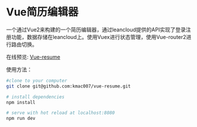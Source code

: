 # Vue简历编辑器

一个通过Vue2来构建的一个简历编辑器，通过leancloud提供的API实现了登录注册功能，数据存储在leancloud上。使用Vuex进行状态管理，使用Vue-router2进行路由切换。

在线预览: [Vue-resume](https://kmac007.github.io/vue-resume/dist/#/)

使用方法：

``` bash
#clone to your computer
git clone git@github.com:kmac007/vue-resume.git

# install dependencies
npm install

# serve with hot reload at localhost:8080
npm run dev

```